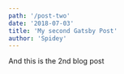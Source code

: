 ```yaml
---
path: '/post-two'
date: '2018-07-03'
title: 'My second Gatsby Post'
author: 'Spidey'
---
```


And this is the 2nd blog post
